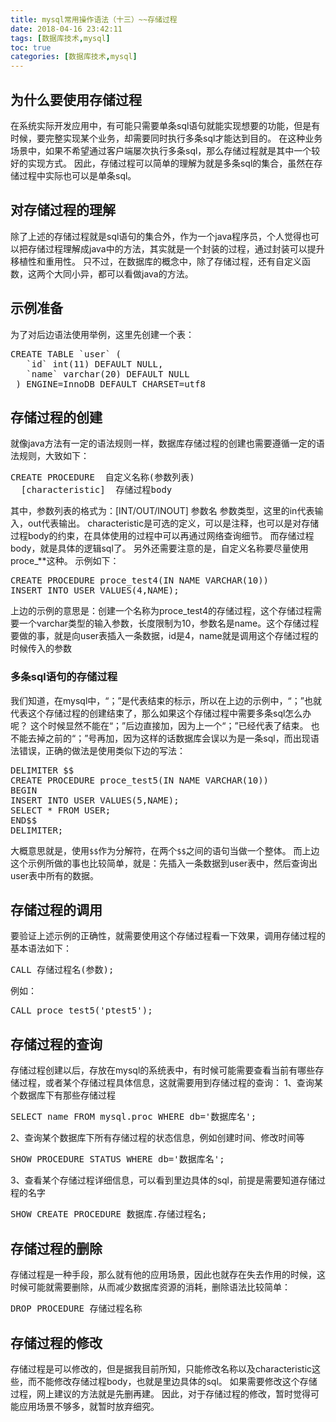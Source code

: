 ```yaml
---
title: mysql常用操作语法（十三）~~存储过程
date: 2018-04-16 23:42:11
tags: [数据库技术,mysql]
toc: true
categories: [数据库技术,mysql]
---
```

## 为什么要使用存储过程
在系统实际开发应用中，有可能只需要单条sql语句就能实现想要的功能，但是有时候，要完整实现某个业务，却需要同时执行多条sql才能达到目的。
在这种业务场景中，如果不希望通过客户端屡次执行多条sql，那么存储过程就是其中一个较好的实现方式。
因此，存储过程可以简单的理解为就是多条sql的集合，虽然在存储过程中实际也可以是单条sql。

<!--more-->
## 对存储过程的理解
除了上述的存储过程就是sql语句的集合外，作为一个java程序员，个人觉得也可以把存储过程理解成java中的方法，其实就是一个封装的过程，通过封装可以提升移植性和重用性。
只不过，在数据库的概念中，除了存储过程，还有自定义函数，这两个大同小异，都可以看做java的方法。

## 示例准备
为了对后边语法使用举例，这里先创建一个表：
<pre>
CREATE TABLE `user` (
   `id` int(11) DEFAULT NULL,
   `name` varchar(20) DEFAULT NULL
 ) ENGINE=InnoDB DEFAULT CHARSET=utf8
</pre>

## 存储过程的创建
就像java方法有一定的语法规则一样，数据库存储过程的创建也需要遵循一定的语法规则，大致如下：
<pre>
CREATE PROCEDURE  自定义名称(参数列表)
  [characteristic]  存储过程body
</pre>
其中，参数列表的格式为：[INT/OUT/INOUT] 参数名 参数类型，这里的in代表输入，out代表输出。
characteristic是可选的定义，可以是注释，也可以是对存储过程body的约束，在具体使用的过程中可以再通过网络查询细节。
而存储过程body，就是具体的逻辑sql了。
另外还需要注意的是，自定义名称要尽量使用proce_**这种。
示例如下：
<pre>
CREATE PROCEDURE proce_test4(IN NAME VARCHAR(10))
INSERT INTO USER VALUES(4,NAME);
</pre>
上边的示例的意思是：创建一个名称为proce_test4的存储过程，这个存储过程需要一个varchar类型的输入参数，长度限制为10，参数名是name。这个存储过程要做的事，就是向user表插入一条数据，id是4，name就是调用这个存储过程的时候传入的参数

### 多条sql语句的存储过程
我们知道，在mysql中，“；”是代表结束的标示，所以在上边的示例中，“；”也就代表这个存储过程的创建结束了，那么如果这个存储过程中需要多条sql怎么办呢？
这个时候显然不能在“；”后边直接加，因为上一个“；”已经代表了结束。
也不能去掉之前的“；”号再加，因为这样的话数据库会误以为是一条sql，而出现语法错误，正确的做法是使用类似下边的写法：
<pre>
DELIMITER $$
CREATE PROCEDURE proce_test5(IN NAME VARCHAR(10))
BEGIN
INSERT INTO USER VALUES(5,NAME);
SELECT * FROM USER;
END$$
DELIMITER;
</pre>
大概意思就是，使用`$$`作为分解符，在两个`$$`之间的语句当做一个整体。
而上边这个示例所做的事也比较简单，就是：先插入一条数据到user表中，然后查询出user表中所有的数据。

## 存储过程的调用
要验证上述示例的正确性，就需要使用这个存储过程看一下效果，调用存储过程的基本语法如下：
<pre>
CALL 存储过程名(参数);
</pre>
例如：
<pre>
CALL proce_test5('ptest5');
</pre>

## 存储过程的查询
存储过程创建以后，存放在mysql的系统表中，有时候可能需要查看当前有哪些存储过程，或者某个存储过程具体信息，这就需要用到存储过程的查询：
1、查询某个数据库下有那些存储过程
<pre>
SELECT name FROM mysql.proc WHERE db='数据库名';
</pre>
2、查询某个数据库下所有存储过程的状态信息，例如创建时间、修改时间等
<pre>
SHOW PROCEDURE STATUS WHERE db='数据库名';
</pre>
3、查看某个存储过程详细信息，可以看到里边具体的sql，前提是需要知道存储过程的名字
<pre>
SHOW CREATE PROCEDURE 数据库.存储过程名;
</pre>

##  存储过程的删除
存储过程是一种手段，那么就有他的应用场景，因此也就存在失去作用的时候，这时候可能就需要删除，从而减少数据库资源的消耗，删除语法比较简单：
<pre>
DROP PROCEDURE 存储过程名称
</pre>

## 存储过程的修改
存储过程是可以修改的，但是据我目前所知，只能修改名称以及characteristic这些，而不能修改存储过程body，也就是里边具体的sql。
如果需要修改这个存储过程，网上建议的方法就是先删再建。
因此，对于存储过程的修改，暂时觉得可能应用场景不够多，就暂时放弃细究。